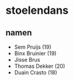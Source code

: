 # stoelendans

## namen

- Sem Pruijs (19)
- Binx Bruinier (19)
- Jisse Brus
- Thomas Dekker (20)
- Duain Crasto (18)
